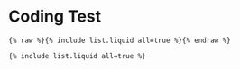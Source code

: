 # Coding Test

```
{% raw %}{% include list.liquid all=true %}{% endraw %}

{% include list.liquid all=true %}
```
